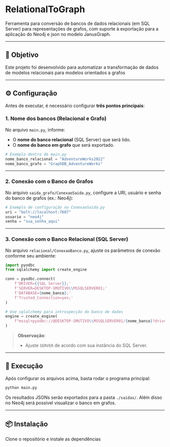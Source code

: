 # RelationalToGraph

Ferramenta para conversão de bancos de dados relacionais (em SQL Server) para representações de grafos, com suporte à exportação para a aplicação do Neo4j e json no modelo JanusGraph.

---

## 🎯 Objetivo
Este projeto foi desenvolvido para automatizar a transformação de dados de modelos relacionais para modelos orientados a grafos

---

## ⚙️ Configuração

Antes de executar, é necessário configurar **três pontos principais**:

### 1. Nome dos bancos (Relacional e Grafo)
No arquivo `main.py`, informe:
- O **nome do banco relacional** (SQL Server) que será lido.
- O **nome do banco em grafo** que será exportado.

```python
# Exemplo dentro de main.py	
nome_banco_relacional = "AdventureWorks2022"
nome_banco_grafo = "GraphDB_AdventureWorks"
```

---

### 2. Conexão com o Banco de Grafos
No arquivo `saida_grafo/ConexaoSaida.py`, configure a URI, usuário e senha do banco de grafos (ex.: Neo4j):

```python
# Exemplo de configuração no ConexaoSaida.py
uri = "bolt://localhost:7687"
usuario = "neo4j"
senha = "sua_senha_aqui"
```

---

### 3. Conexão com o Banco Relacional (SQL Server)
No arquivo `relacional/ConexaoBanco.py`, ajuste os parâmetros de conexão conforme seu ambiente:

```python
import pyodbc
from sqlalchemy import create_engine

conn = pyodbc.connect(
    f'DRIVER={{SQL Server}};'
    f'SERVER=DESKTOP-SMUTIVO\\MSSQLSERVER01;'
    f'DATABASE={nome_banco};'
    f'Trusted_Connection=yes;'
)

# Use sqlalchemy para introspecção do banco de dados
engine = create_engine(
    f"mssql+pyodbc://@DESKTOP-SMUTIVO\\MSSQLSERVER01/{nome_banco}?driver=ODBC+Driver+17+for+SQL+Server&trusted_connection=yes"
)
```

> **Observação**:  
> - Ajuste `SERVER` de acordo com sua instância do SQL Server.  

---

## 🚀 Execução

Após configurar os arquivos acima, basta rodar o programa principal:

```bash
python main.py
```

Os resultados JSONs serão exportados para a pasta `./saidas/`. Além disso no Neo4j será possível visualizar o banco em grafos.

---

## 📦 Instalação
Clone o repositório e instale as dependências